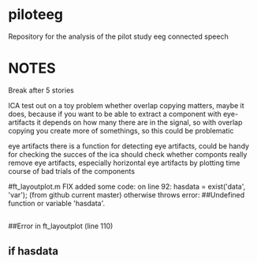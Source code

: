 # piloteeg

Repository for the analysis of the pilot study eeg connected speech


NOTES
=====
Break after 5 stories

ICA
test out on a toy problem whether overlap copying matters, maybe it does, because if you want to be able to extract a component with eye-artifacts it depends on how many there are in the signal, so with overlap copying you create more of somethings, so this could be problematic

eye artifacts
there is a function for detecting eye artifacts, could be handy for checking the succes of the ica
should check whether componts really remove eye artifacts, especially horizontal eye artifacts by plotting time course of bad trials of the components

#ft_layoutplot.m FIX
added some code: on line 92: hasdata = exist('data', 'var'); (from github current master) otherwise throws error:
##Undefined function or variable 'hasdata'.
##
##Error in ft_layoutplot (line 110)
##  if hasdata

